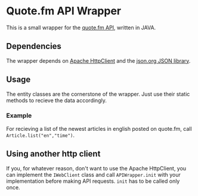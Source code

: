 Quote.fm API Wrapper
====================

This is a small wrapper for the [quote.fm API][1], written in JAVA.

Dependencies
------------

The wrapper depends on [Apache HttpClient][2] and the [json.org JSON library][3].

Usage
-----

The entity classes are the cornerstone of the wrapper. Just use their static methods to recieve the data accordingly. 

### Example 

For recieving a list of the newest articles in english posted on quote.fm, call `Article.list("en","time")`. 

Using another http client
-------------------------

If you, for whatever reason, don't want to use the Apache HttpClient, you can implement the `IWebClient` class and call `APIWrapper.init` with your implementation before making API requests. `init` has to be called only once.
	

[1]: http://quote.fm/labs/documentation/index
[2]: http://hc.apache.org/httpcomponents-client-ga/
[3]: https://github.com/douglascrockford/JSON-java